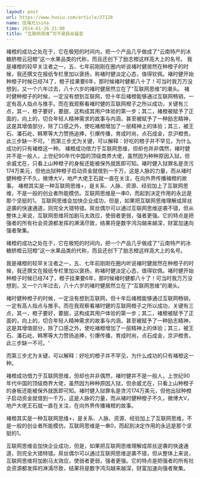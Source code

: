 ```yaml
---
layout: post
url: https://www.huxiu.com/article/27128
name: 信海光1sina
time: 2014-01-26 21:08
title: “互联网思维”可不是屌丝福音
---
```

褚橙的成功之处在于，它在极短的时间内，把一个产品几乎做成了“云南特产的冰糖脐橙云冠橙”这一水果品类的代称，而且还创下了励志橙这样高大上的名号。 我是褚橙的较早关注者之一，五、七年前刚刚在圈内听说褚时健居然在种橙子的时候，我还撰文在报纸专栏里加以褒扬，称褚时健淡定心态，值得钦佩。褚时健开始种橙子时候已经74了，橙子挂果要6年，那时候褚时健都八十了！可当时我万万没想到，又一个六年过去，八十六岁的褚时健居然立在了“互联网思维”的潮头。 褚时健种橙子的时候，一定没有想到互联网，但十年后褚橙能够通过互联网畅销，一定有高人指点与推手。而在我观察看褚时健的互联网橙子之所以成功，关键有三点，其一，橙子要好，要甜，这构成其用户体验的第一步；其二，褚橙被赋予了正面的，向上的，切合年轻人精神需求的故事与内涵，甚至被赋予了一种励志精神，这是其增值部分，除了口感之外，使吃褚橙增加了一层精神上的体验；其三，被王石、潘石屹、韩寒等大力赞扬追捧，引爆传播，育成时尚，点石成金，京沪橙贵。此三步缺一不可。‘ 而第三步尤为关键，可以解释：好吃的橙子并不罕见，为什么成功的只有褚橙这一种。 褚橙成功借力于互联网思维，但却也并非偶然，褚时健并不是一般人，上世纪90年代中国的顶级商界大佬，虽然因为种种原因入狱，但余威尤在，只看上山种橙子的身板还能被保外就医即可知。褚时健入狱罪名是贪污174万美元，但他出狱种橙子启动资金就借到一千万，这是人脉的力量，而从褚时健种橙子不久，微博大V，地产大佬王石就一直在关注，在向外界传播褚橙的故事。 褚橙其实是一种互联网思维+，是关系、人脉、资源、经验加上了互联网思维，不是一般的创业者所能模仿。互联网思维是一串0，而起到决定作用的永远是那个坚挺的1。 互联网思维会加快企业成功，但是，如果把互联网思维理解成屌丝逆袭的快速通道，则完全大错特错。屌丝偶尔可以通过互联网思维逆袭不错，但从整体上来说，互联网思维将加剧马太效应，使弱者更弱，强者更强。它的特点是把强者的所有社会资源都发挥的淋漓尽致，结果将是数字鸿沟越来越深，财富加速向强者聚集。

褚橙的成功之处在于，它在极短的时间内，把一个产品几乎做成了“云南特产的冰糖脐橙云冠橙”这一水果品类的代称，而且还创下了励志橙这样高大上的名号。

我是褚橙的较早关注者之一，五、七年前刚刚在圈内听说褚时健居然在种橙子的时候，我还撰文在报纸专栏里加以褒扬，称褚时健淡定心态，值得钦佩。褚时健开始种橙子时候已经74了，橙子挂果要6年，那时候褚时健都八十了！可当时我万万没想到，又一个六年过去，八十六岁的褚时健居然立在了“互联网思维”的潮头。

褚时健种橙子的时候，一定没有想到互联网，但十年后褚橙能够通过互联网畅销，一定有高人指点与推手。而在我观察看褚时健的互联网橙子之所以成功，关键有三点，其一，橙子要好，要甜，这构成其用户体验的第一步；其二，褚橙被赋予了正面的，向上的，切合年轻人精神需求的故事与内涵，甚至被赋予了一种励志精神，这是其增值部分，除了口感之外，使吃褚橙增加了一层精神上的体验；其三，被王石、潘石屹、韩寒等大力赞扬追捧，引爆传播，育成时尚，点石成金，京沪橙贵。此三步缺一不可。‘

而第三步尤为关键，可以解释：好吃的橙子并不罕见，为什么成功的只有褚橙这一种。

褚橙成功借力于互联网思维，但却也并非偶然，褚时健并不是一般人，上世纪90年代中国的顶级商界大佬，虽然因为种种原因入狱，但余威尤在，只看上山种橙子的身板还能被保外就医即可知。褚时健入狱罪名是贪污174万美元，但他出狱种橙子启动资金就借到一千万，这是人脉的力量，而从褚时健种橙子不久，微博大V，地产大佬王石就一直在关注，在向外界传播褚橙的故事。

褚橙其实是一种互联网思维+，是关系、人脉、资源、经验加上了互联网思维，不是一般的创业者所能模仿。互联网思维是一串0，而起到决定作用的永远是那个坚挺的1。

互联网思维会加快企业成功，但是，如果把互联网思维理解成屌丝逆袭的快速通道，则完全大错特错。屌丝偶尔可以通过互联网思维逆袭不错，但从整体上来说，互联网思维将加剧马太效应，使弱者更弱，强者更强。它的特点是把强者的所有社会资源都发挥的淋漓尽致，结果将是数字鸿沟越来越深，财富加速向强者聚集。

